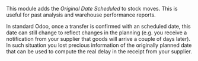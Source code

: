 This module adds the *Original Date Scheduled* to stock moves. This is
useful for past analysis and warehouse performance reports.

In standard Odoo, once a transfer is confirmed with an scheduled date,
this date can still change to reflect changes in the planning (e.g. you
receive a notification from your supplier that goods will arrive a
couple of days later). In such situation you lost precious information
of the originally planned date that can be used to compute the real
delay in the receipt from your supplier.
